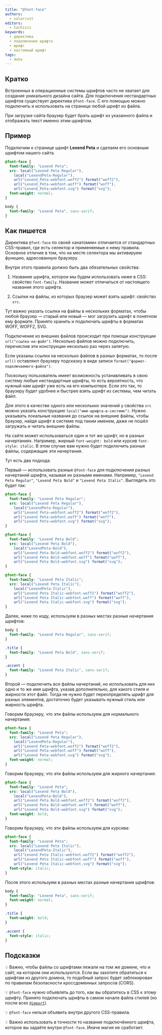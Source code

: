 ```yaml
---
title: "@font-face"
authors:
  - solarrust
editors:
  - tachisis
keywords:
  - директива
  - подключение шрифта
  - шрифт
  - кастомный шрифт
tags:
  - doka
---
```


## Кратко

Встроенных в операционные системы шрифтов часто не хватает для создания уникального дизайна сайта. Для подключения нестандартных шрифтов существует директива `@font-face`. С его помощью можно подключить и использовать на странице любой шрифт из файла.

При загрузке сайта браузер будет брать шрифт из указанного файла и отображать текст именно этим шрифтом.

## Пример

Подключим к странице шрифт **Lexend Peta** и сделаем его основным шрифтом нашего сайта.

```css
@font-face {
  font-family: "Lexend Peta";
  src: local("Lexend Peta Regular"),
    local("LexendPeta-Regular"),
    url("Lexend_Peta-webfont.woff2") format("woff2"),
    url("Lexend_Peta-webfont.woff") format("woff"),
    url("Lexend_Peta-webfont.svg") format("svg");
  font-weight: normal;
}

body {
  font-family: "Lexend Peta", sans-serif;
}
```

## Как пишется

Директива `@font-face` по своей «анатомии» отличается от стандартных CSS-правил, где есть селектор и применяемые к нему правила. Основное отличие в том, что на месте селектора мы активируем функцию, адресованную браузеру.

Внутри этого правила должно быть два обязательных свойства:

1. Название шрифта, которое мы будем использовать ниже в CSS: свойство `font-family`. Название может отличаться от настоящего названия этого шрифта.


2. Ссылки на файлы, из которых браузер может взять шрифт: свойство `src`.

Тут важно указать ссылки на файлы в нескольких форматах, чтобы любой браузер — старый или новый — мог загрузить шрифт в понятном ему формате. Принято хранить и подключать шрифты в форматах WOFF, WOFF2, SVG.

Подключение из внешних файлов происходит при помощи конструкции `url("ссылка-на-файл")`. Несколько файлов можно подключить, перечислив эти конструкции несколько раз через запятую.

Если указаны ссылки на несколько файлов в разных форматах, то после `url()` оставляют браузеру подсказку в виде записи `format("формат-подключаемого-файла")`.

Поскольку пользователь имеет возможность устанавливать в свою систему любые нестандартные шрифты, то есть вероятность, что нужный нам шрифт уже есть на его компьютере. Если это так, то браузеру будет удобнее и быстрее взять шрифт из системы, чем читать файл.

Для этого в качестве одного или нескольких значений у свойства `src` можно указать конструкцию `local("имя-шрифта-в-системе")`. Нужно указывать локальные названия до ссылок на внешние файлы, чтобы браузер, найдя шрифт в системе под таким именем, даже не пошёл загружать и читать внешние файлы.

На сайте может использоваться один и тот же шрифт, но в разных начертаниях. Например, жирный `font-weight: bold` или курсив `font-style: italic`. В этом случае вам нужно будет подключить разные файлы, содержащие эти начертания.

Тут есть два подхода.

Первый — использовать разные `@font-face` для подключения разных начертаний шрифта, называя их разными именами. Например, `"Lexend Peta Regular"`, `"Lexend Peta Bold"` и `"Lexend Peta Italic"`. Выглядеть это будет так:

```css
@font-face {
  font-family: "Lexend Peta Regular";
  src: local("Lexend Peta Regular"),
    local("LexendPeta-Regular"),
    url("Lexend Peta-webfont.woff2") format("woff2"),
    url("Lexend Peta-webfont.woff") format("woff"),
    url("Lexend Peta-webfont.svg") format("svg");
}

@font-face {
  font-family: "Lexend Peta Bold";
  src: local("Lexend Peta Bold"),
    local("LexendPeta-Bold"),
    url("Lexend Peta Bold-webfont.woff2") format("woff2"),
    url("Lexend Peta Bold-webfont.woff") format("woff"),
    url("Lexend Peta Bold-webfont.svg") format("svg");
}

@font-face {
  font-family: "Lexend Peta Italic";
  src: local("Lexend Peta Italic"),
    local("LexendPeta-Italic"),
    url("Lexend Peta Italic-webfont.woff2") format("woff2"),
    url("Lexend Peta Italic-webfont.woff") format("woff"),
    url("Lexend Peta Italic-webfont.svg") format("svg");
}
```

Далее, ниже по коду, используем в разных местах разные начертания шрифтов:

```css
body {
  font-family: "Lexend Peta Regular", sans-serif;
}

.title {
  font-family: "Lexend Peta Bold", sans-serif;
}

.accent {
  font-family: "Lexend Peta Italic", sans-serif;
}
```

Второй — подключить все файлы начертаний, но использовать для них одно и то же имя шрифта, указав дополнительно, для какого стиля и жирности этот файл. Тогда не нужно будет переопределять шрифт для разных элементов, достаточно будет указывать нужный стиль или жирность шрифта.

Говорим браузеру, что эти файлы используем для нормального начертания:

```css
@font-face {
  font-family: "Lexend Peta";
  src: local("Lexend Peta Regular"),
    local("LexendPeta-Regular"),
    url("Lexend Peta-webfont.woff2") format("woff2"),
    url("Lexend Peta-webfont.woff") format("woff"),
    url("Lexend Peta-webfont.svg") format("svg");
  font-weight: normal;
}
```

Говорим браузеру, что эти файлы используем для жирного начертания:

```css
@font-face {
  font-family: "Lexend Peta";
  src: local("Lexend Peta Bold"),
    local("LexendPeta-Bold"),
    url("Lexend Peta Bold-webfont.woff2") format("woff2"),
    url("Lexend Peta Bold-webfont.woff") format("woff"),
    url("Lexend Peta Bold-webfont.svg") format("svg");
  font-weight: bold;
}
```

Говорим браузеру, что эти файлы используем для курсива:

```css
@font-face {
  font-family: "Lexend Peta";
  src: local("Lexend Peta Italic"),
    local("LexendPeta-Italic"),
    url("Lexend Peta Italic-webfont.woff2") format("woff2"),
    url("Lexend Peta Italic-webfont.woff") format("woff"),
    url("Lexend Peta Italic-webfont.svg") format("svg");
  font-style: italic;
}
```

После этого используем в разных местах разные начертания шрифтов:

```css
body {
  font-family: "Lexend Peta", sans-serif;
  font-weight: normal;
}

.title {
  font-weight: bold;
}

.accent {
  font-style: italic;
}
```

## Подсказки

💡 Важно, чтобы файлы со шрифтами лежали на том же домене, что и сайт, на котором они используются. Если вы захотите обратиться к шрифтам из другого домена, то подобный запрос будет заблокирован по правилам безопасности кроссдоменных запросов (CORS).

💡 `@font-face` нужно объявлять до того, как вы обратитесь в CSS к этому шрифту. Принято подключать шрифты в самом начале файла стилей (но после всех [`@import`](/css/import)).

💡 `@font-face` нельзя объявить внутри другого CSS-правила.

💡 Важно использовать в точности то название подключённого шрифта, которое вы задаёте внутри `@font-face`. Иначе магия не сработает.
